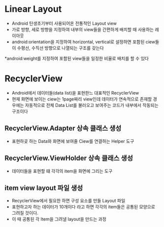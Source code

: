 # Linear Layout
* Android 탄생초기부터 사용되어온 전통적인 Layout view
* 가로 방향, 세로 방향을 지정하여 내부의 view들을 간편하게 배치할 때 사용하는 레이아웃
* android:orientation을 지정하여 horizontal, vertical로 설정하면 포함된 ciew들이 수평선, 수직선 방향으로 나열되는 구조를 갖는다

*android:weight를 지정하여 포함된 view들을 일정한 비율로 배치를 할 수 있다



# RecyclerView
* Android에서 데이터들(data list)을 표현한느 대표적인 RecyclerView
* 현재 화면에 보이는 ciew는 1page짜리 view인데 데이터가 연속적으로 존재할 경우에는 자동적으로 전체 Data List를 불러오고
보여주는 코드가 내부에서 작동되는 구조이다

## RecyclerView.Adapter 상속 클래스 생성
* 표현하곶 하는 Data와 화면에 보여줄 Ciew를 연결하는 Helper 도구

## RecyclerView.ViewHolder 상속 클래스 생성
* 데이터들을 표현할 떄 각각의 item을 화면에 그리는 도구

## item view layout 파일 생성
* RecyclerView에서 필요한 하면 구성 요소를 만들 Layout 파일
* 표현하고자 하는 데이터가 10개이다 라고 하면 각각의 item들은 공통된 모양으로 그려질 것이다.
* 이 때 공통된 각 Item을 그려낼 layout을 만드는 과정